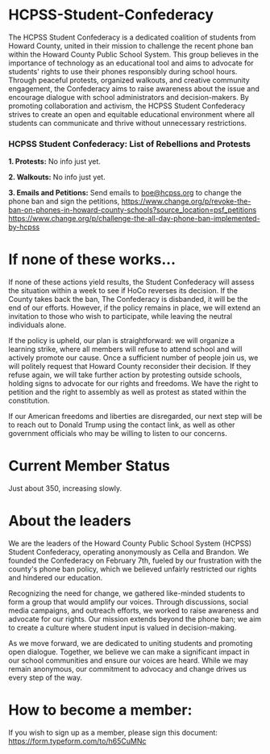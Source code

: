 # HCPSS-Student-Confederacy
The HCPSS Student Confederacy is a dedicated coalition of students from Howard County, united in their mission to challenge the recent phone ban within the Howard County Public School System. This group believes in the importance of technology as an educational tool and aims to advocate for students' rights to use their phones responsibly during school hours. Through peaceful protests, organized walkouts, and creative community engagement, the Confederacy aims to raise awareness about the issue and encourage dialogue with school administrators and decision-makers. By promoting collaboration and activism, the HCPSS Student Confederacy strives to create an open and equitable educational environment where all students can communicate and thrive without unnecessary restrictions.


### HCPSS Student Confederacy: List of Rebellions and Protests

**1. Protests:**
No info just yet.

**2. Walkouts:**
No info just yet.

**3. Emails and Petitions:**
Send emails to boe@hcpss.org to change the phone ban and sign the petitions, https://www.change.org/p/revoke-the-ban-on-phones-in-howard-county-schools?source_location=psf_petitions
https://www.change.org/p/challenge-the-all-day-phone-ban-implemented-by-hcpss

# If none of these works...
If none of these actions yield results, the Student Confederacy will assess the situation within a week to see if HoCo reverses its decision. If the County takes back the ban, The Confederacy is disbanded, it will be the end of our efforts. However, if the policy remains in place, we will extend an invitation to those who wish to participate, while leaving the neutral individuals alone.

If the policy is upheld, our plan is straightforward: we will organize a learning strike, where all members will refuse to attend school and will actively promote our cause. Once a sufficient number of people join us, we will politely request that Howard County reconsider their decision. If they refuse again, we will take further action by protesting outside schools, holding signs to advocate for our rights and freedoms. We have the right to petition and the right to assembly as well as protest as stated within the constitution. 

If our American freedoms and liberties are disregarded, our next step will be to reach out to Donald Trump using the contact link, as well as other government officials who may be willing to listen to our concerns.

# Current Member Status
Just about 350, increasing slowly. 


# About the leaders
We are the leaders of the Howard County Public School System (HCPSS) Student Confederacy, operating anonymously as Cella and Brandon. We founded the Confederacy on February 7th, fueled by our frustration with the county's phone ban policy, which we believed unfairly restricted our rights and hindered our education.

Recognizing the need for change, we gathered like-minded students to form a group that would amplify our voices. Through discussions, social media campaigns, and outreach efforts, we worked to raise awareness and advocate for our rights. Our mission extends beyond the phone ban; we aim to create a culture where student input is valued in decision-making.

As we move forward, we are dedicated to uniting students and promoting open dialogue. Together, we believe we can make a significant impact in our school communities and ensure our voices are heard. While we may remain anonymous, our commitment to advocacy and change drives us every step of the way.


# How to become a member:
If you wish to sign up as a member, please sign this document: 
https://form.typeform.com/to/h65CuMNc
